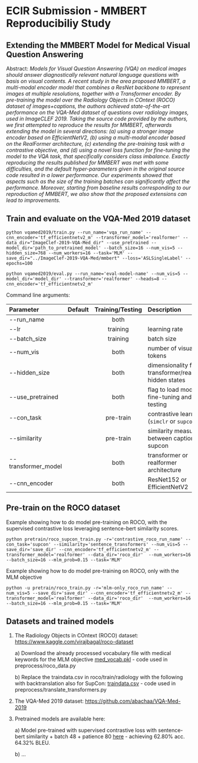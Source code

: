 # ECIR Submission - MMBERT Reproducibiliy Study

## Extending the MMBERT Model for Medical Visual Question Answering

Abstract: *Models for Visual Question Answering (VQA) on medical images should answer diagnostically relevant natural language questions with basis on visual contents. A recent study in the area proposed MMBERT, a multi-modal encoder model that combines a ResNet backbone to represent images at multiple resolutions, together with a Transformer encoder. By pre-training the model over the Radiology Objects in COntext (ROCO) dataset of images+captions, the authors achieved state-of-the-art performance on the VQA-Med dataset of questions over radiology images, used in ImageCLEF 2019. Taking the source code provided by the authors, we first attempted to reproduce the results for MMBERT, afterwards extending the model in several directions: (a) using a stronger image encoder based on EfficientNetV2, (b) using a multi-modal encoder based on the RealFormer architecture, (c) extending the pre-training task with a contrastive objective, and (d) using a novel loss function for fine-tuning the model to the VQA task, that specifically considers class imbalance. Exactly reproducing the results published for MMBERT was met with some difficulties, and the default hyper-parameters given in the original source code resulted in a lower performance. Our experiments showed that aspects such as the size of the training batches can significantly affect the performance. Moreover, starting from baseline results corresponding to our reproduction of MMBERT, we also show that the proposed extensions can lead to improvements.*

## Train and evaluate on the VQA-Med 2019 dataset

```
python vqamed2019/train.py --run_name='vqa_run_name' --cnn_encoder='tf_efficientnetv2_m' --transformer_model='realformer' --data_dir="ImageClef-2019-VQA-Med_dir" --use_pretrained --model_dir='path_to_pretrained_model' --batch_size=16 --num_vis=5 --hidden_size=768 --num_workers=16 --task='MLM' --save_dir="../ImageClef-2019-VQA-Med/mmbert" --loss='ASLSingleLabel' --epochs=100
```

```
python vqamed2019/eval.py --run_name='eval-model-name' --num_vis=5 --model_dir='model_dir' --transformer='realformer' --heads=8 --cnn_encoder='tf_efficientnetv2_m'
```



Command line arguments: 

| Parameter                 | Default       | Training/Testing       | Description   |	
| :------------------------ |:-------------:|:----------------------:| :-------------|
| --run_name        	      |	              | both                   | 
| --lr              	      |	 	            | training               | learning rate
| --batch_size     		      |    	          | training                 | batch size 
| --num_vis        		      |   	          | both                     | number of visual tokens 
| --hidden_size        		  |               | both                     | dimensionality for the transformer/realformer hidden states 
| --use_pretrained        	|   	          | both                     | flag to load model in fine-tuning and testing
| --con_task                |   	          | pre-train                | contrastive learn task (```simclr``` or ```supcon```)
| --similarity              |   	          | pre-train                | similarity measure between captions for supcon
| --transformer_model       |   	          | both                     | transformer or realformer architecture
| --cnn_encoder             |   	          | both                     | ResNet152 or EfficientNetV2

<!--| --category      		      |    	          | both                   | category of questions to consider -->
<!--| --mixed_precision         |               | both                   | use mixed-precision operations -->
## Pre-train on the ROCO dataset

Example showing how to do model pre-training on ROCO, with the supervised contrastive loss leveraging sentence-bert similarity scores.
```
python pretrain/roco_supcon_train.py -r='contrastive_roco_run_name' --con_task='supcon' --similarity='sentence_transformers' --num_vis=5 --save_dir='save_dir' --cnn_encoder='tf_efficientnetv2_m' --transformer_model='realformer' --data_dir='roco_dir'  --num_workers=16 --batch_size=16 --mlm_prob=0.15 --task='MLM'
```

Example showing how to do model pre-training on ROCO, only with the MLM objective

```
python -u pretrain/roco_train.py -r='mlm-only_roco_run_name' --num_vis=5 --save_dir='save_dir' --cnn_encoder='tf_efficientnetv2_m' --transformer_model='realformer' --data_dir='roco_dir'  --num_workers=16 --batch_size=16 --mlm_prob=0.15 --task='MLM'
```

## Datasets and trained models

1) The Radiology Objects in COntext (ROCO) dataset: https://www.kaggle.com/virajbagal/roco-dataset
    
    a) Download the already processed vocabulary file with medical keywords for the MLM objective [med_vocab.pkl](https://drive.google.com/file/d/1Crd6cYfurb82FOFBcTcehFpmidOfHGfl/view?usp=sharing) - code used in preprocess/roco_data.py

    b) Replace the traindata.csv in roco/train/radiology with the following with backtranslation also for SupCon: [traindata.csv](https://drive.google.com/file/d/1hXcIzB56Re7xCKjAOQ_bB8pgeu_BLiuh/view?usp=sharing) - code used in preprocess/translate_transformers.py
 
2) The VQA-Med 2019 dataset: https://github.com/abachaa/VQA-Med-2019

3) Pretrained models are available here: 

    a) Model pre-trained with supervised contrastive loss with sentence-bert similarity + batch 48 + patience 80 [here](https://drive.google.com/file/d/1lqWkLqTv9AdLg1hlDzT77I3wj7rfA0W1/view?usp=sharing) - achieving 62.80% acc. 64.32% BLEU.

    b) ...
